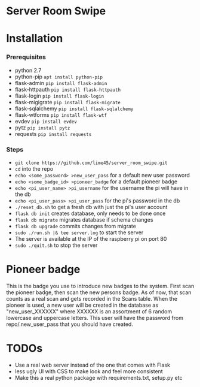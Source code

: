 Server Room Swipe
==========

# Installation
### Prerequisites
- python 2.7
- python-pip `apt install python-pip`
- flask-admin      `pip install flask-admin`
- flask-httpauth   `pip install flask-httpauth`
- flask-login      `pip install flask-login`
- flask-migigrate  `pip install flask-migrate`
- flask-sqlalchemy `pip install flask-sqlalchemy`
- flask-wtforms    `pip install flask-wtf`
- evdev            `pip install evdev`
- pytz             `pip install pytz`
- requests         `pip install requests`

### Steps
- `git clone https://github.com/lime45/server_room_swipe.git`
- `cd` into the repo
- `echo <some_password> >new_user_pass` for a default new user password
- `echo <some_badge_id> >pioneer_badge` for a default pioneer badge
- `echo <pi_user_name> >pi_username` for the username the pi will have in the db
- `echo <pi_user_pass> >pi_user_pass` for the pi's password in the db
- `./reset_db.sh` to get a fresh db with just the pi's user account
- `flask db init` creates database, only needs to be done once
- `flask db migrate` migrates database if schema changes
- `flask db upgrade` commits changes from migrate
- `sudo ./run.sh |& tee server.log` to start the server
- The server is available at the IP of the raspberry pi on port 80
- `sudo ./quit.sh` to stop the server

# Pioneer badge
This is the badge you use to introduce new badges to the system. First scan
the pioneer badge, then scan the new persons badge. As of now, that scan
counts as a real scan and gets recorded in the Scans table. When the pioneer
is used, a new user will be created in the database as "new\_user\_XXXXXX"
where XXXXXX is an assortment of 6 random lowercase and uppercase letters.
This user will have the password from repo/.new\_user\_pass that you should 
have created.

# TODOs
- Use a real web server instead of the one that comes with Flask
- less ugly UI with CSS to make look and feel more consistent
- Make this a real python package with requirements.txt, setup.py etc
